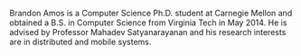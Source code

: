 Brandon Amos is a Computer Science Ph.D. student at Carnegie Mellon
and obtained a B.S. in Computer Science from Virginia Tech in May 2014.
He is advised by Professor Mahadev Satyanarayanan and
his research interests are in distributed and mobile systems.
